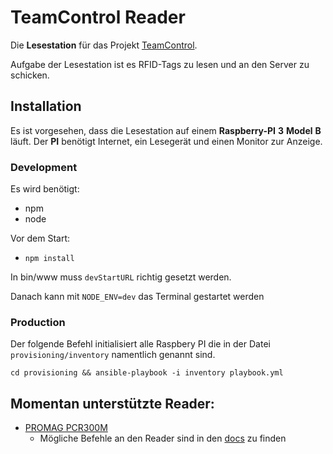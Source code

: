 # TeamControl Reader

Die **Lesestation** für das Projekt [TeamControl](https://gitlab.software-consultant.net/swc/teamcontrol).

Aufgabe der Lesestation ist es RFID-Tags zu lesen und an den Server zu schicken.

## Installation
Es ist vorgesehen, dass die Lesestation auf einem __Raspberry-PI__ __3__ __Model__ __B__ läuft.
Der __PI__ benötigt Internet, ein Lesegerät und einen Monitor zur Anzeige.

### Development
Es wird benötigt:
  - npm
  - node

Vor dem Start:
  - `npm install`

In bin/www muss `devStartURL` richtig gesetzt werden.

Danach kann mit `NODE_ENV=dev` das Terminal gestartet werden


### Production

Der folgende Befehl initialisiert alle Raspbery PI die in der Datei `provisioning/inventory` namentlich genannt sind.

    cd provisioning && ansible-playbook -i inventory playbook.yml

## Momentan unterstützte Reader:
  - [PROMAG PCR300M](http://www.promageurope.com/products/rfid-readers-and-writers/rfid-reader-pcr300.htm)
    - Mögliche Befehle an den Reader sind in den [docs](docs) zu finden